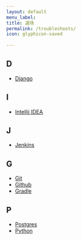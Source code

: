 ```yaml
---
layout: default
menu_label: 
title: 道场
permalink: /troubleshoots/
icon: glyphicon-saved
    
---
```


## **D**
* [Django]()

## **I**
* [Intellij IDEA]()

## **J**
* [Jenkins]({{'/troubleshoots/jenkins'}})

## **G**
* [Git]()
* [Github]()
* [Gradle]()

## **P**
* [Postgres]({{'/troubleshoots/postgresql'}})
* [Python]()

